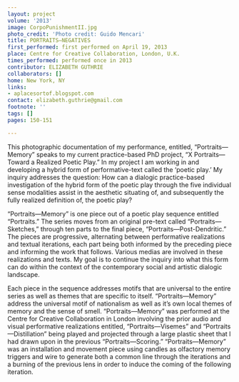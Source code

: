 ```yaml
---
layout: project
volume: '2013'
image: CorpoPunishmentII.jpg
photo_credit: 'Photo credit: Guido Mencari'
title: PORTRAITS—NEGATIVES
first_performed: first performed on April 19, 2013
place: Centre for Creative Collaboration, London, U.K.
times_performed: performed once in 2013
contributor: ELIZABETH GUTHRIE
collaborators: []
home: New York, NY
links:
- aplacesortof.blogspot.com
contact: elizabeth.guthrie@gmail.com
footnote: ''
tags: []
pages: 150-151

---
```


This photographic documentation of my performance, entitled, “Portraits—Memory” speaks to my current practice-based PhD project, “X Portraits—Toward a Realized Poetic Play.” In my project I am working in and developing a hybrid form of performative-text called the ‘poetic play.’ My inquiry addresses the question: How can a dialogic practice-based investigation of the hybrid form of the poetic play through the five individual sense modalities assist in the aesthetic situating of, and subsequently the fully realized definition of, the poetic play?

“Portraits—Memory” is one piece out of a poetic play sequence entitled “Portraits.” The series moves from an original pre-text called “Portraits—Sketches,” through ten parts to the final piece, “Portraits—Post-Dendritic.” The pieces are progressive, alternating between performative realizations and textual iterations, each part being both informed by the preceding piece and informing the work that follows. Various medias are involved in these realizations and texts. My goal is to continue the inquiry into what this form can do within the context of the contemporary social and artistic dialogic landscape.

Each piece in the sequence addresses motifs that are universal to the entire series as well as themes that are specific to itself. “Portraits—Memory” address the universal motif of nationalism as well as it’s own local themes of memory and the sense of smell. “Portraits—Memory” was performed at the Centre for Creative Collaboration in London involving the prior audio and visual performative realizations entitled, “Portraits—Visemes” and “Portraits—Distillation” being played and projected through a large plastic sheet that I had drawn upon in the previous “Portraits—Scoring.” “Portraits—Memory” was an installation and movement piece using candles as olfactory memory triggers and wire to generate both a common line through the iterations and a burning of the previous lens in order to induce the coming of the following iteration.
